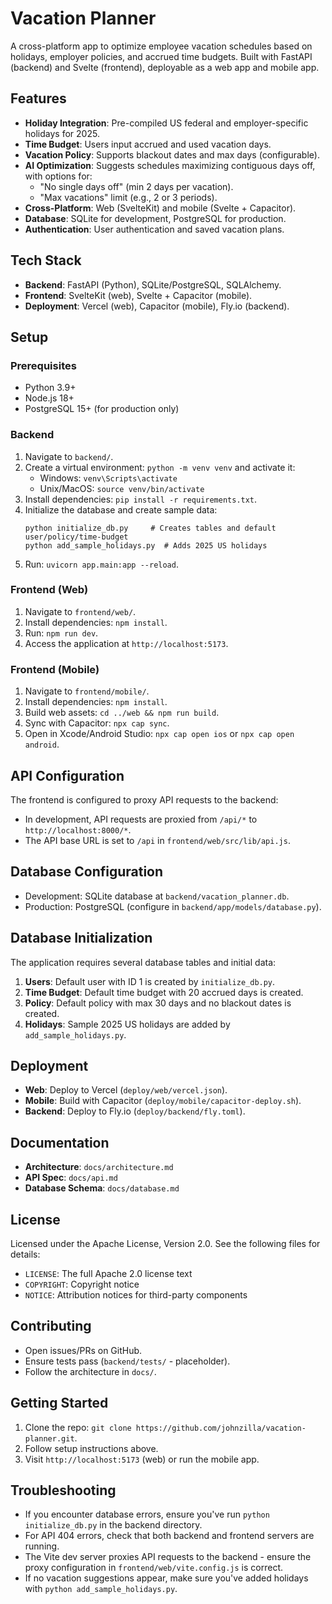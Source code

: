# Vacation Planner

A cross-platform app to optimize employee vacation schedules based on holidays, employer policies, and accrued time budgets. Built with FastAPI (backend) and Svelte (frontend), deployable as a web app and mobile app.

## Features
- **Holiday Integration**: Pre-compiled US federal and employer-specific holidays for 2025.
- **Time Budget**: Users input accrued and used vacation days.
- **Vacation Policy**: Supports blackout dates and max days (configurable).
- **AI Optimization**: Suggests schedules maximizing contiguous days off, with options for:
  - "No single days off" (min 2 days per vacation).
  - "Max vacations" limit (e.g., 2 or 3 periods).
- **Cross-Platform**: Web (SvelteKit) and mobile (Svelte + Capacitor).
- **Database**: SQLite for development, PostgreSQL for production.
- **Authentication**: User authentication and saved vacation plans.

## Tech Stack
- **Backend**: FastAPI (Python), SQLite/PostgreSQL, SQLAlchemy.
- **Frontend**: SvelteKit (web), Svelte + Capacitor (mobile).
- **Deployment**: Vercel (web), Capacitor (mobile), Fly.io (backend).

## Setup

### Prerequisites
- Python 3.9+
- Node.js 18+
- PostgreSQL 15+ (for production only)

### Backend
1. Navigate to `backend/`.
2. Create a virtual environment: `python -m venv venv` and activate it:
   - Windows: `venv\Scripts\activate`
   - Unix/MacOS: `source venv/bin/activate`
3. Install dependencies: `pip install -r requirements.txt`.
4. Initialize the database and create sample data:
   ```
   python initialize_db.py     # Creates tables and default user/policy/time-budget
   python add_sample_holidays.py  # Adds 2025 US holidays
   ```
5. Run: `uvicorn app.main:app --reload`.

### Frontend (Web)
1. Navigate to `frontend/web/`.
2. Install dependencies: `npm install`.
3. Run: `npm run dev`.
4. Access the application at `http://localhost:5173`.

### Frontend (Mobile)
1. Navigate to `frontend/mobile/`.
2. Install dependencies: `npm install`.
3. Build web assets: `cd ../web && npm run build`.
4. Sync with Capacitor: `npx cap sync`.
5. Open in Xcode/Android Studio: `npx cap open ios` or `npx cap open android`.

## API Configuration
The frontend is configured to proxy API requests to the backend:
- In development, API requests are proxied from `/api/*` to `http://localhost:8000/*`.
- The API base URL is set to `/api` in `frontend/web/src/lib/api.js`.

## Database Configuration
- Development: SQLite database at `backend/vacation_planner.db`.
- Production: PostgreSQL (configure in `backend/app/models/database.py`).

## Database Initialization
The application requires several database tables and initial data:
1. **Users**: Default user with ID 1 is created by `initialize_db.py`.
2. **Time Budget**: Default time budget with 20 accrued days is created.
3. **Policy**: Default policy with max 30 days and no blackout dates is created.
4. **Holidays**: Sample 2025 US holidays are added by `add_sample_holidays.py`.

## Deployment
- **Web**: Deploy to Vercel (`deploy/web/vercel.json`).
- **Mobile**: Build with Capacitor (`deploy/mobile/capacitor-deploy.sh`).
- **Backend**: Deploy to Fly.io (`deploy/backend/fly.toml`).

## Documentation
- **Architecture**: `docs/architecture.md`
- **API Spec**: `docs/api.md`
- **Database Schema**: `docs/database.md`

## License
Licensed under the Apache License, Version 2.0. See the following files for details:
- `LICENSE`: The full Apache 2.0 license text
- `COPYRIGHT`: Copyright notice
- `NOTICE`: Attribution notices for third-party components

## Contributing
- Open issues/PRs on GitHub.
- Ensure tests pass (`backend/tests/` - placeholder).
- Follow the architecture in `docs/`.

## Getting Started
1. Clone the repo: `git clone https://github.com/johnzilla/vacation-planner.git`.
2. Follow setup instructions above.
3. Visit `http://localhost:5173` (web) or run the mobile app.

## Troubleshooting
- If you encounter database errors, ensure you've run `python initialize_db.py` in the backend directory.
- For API 404 errors, check that both backend and frontend servers are running.
- The Vite dev server proxies API requests to the backend - ensure the proxy configuration in `frontend/web/vite.config.js` is correct.
- If no vacation suggestions appear, make sure you've added holidays with `python add_sample_holidays.py`.
